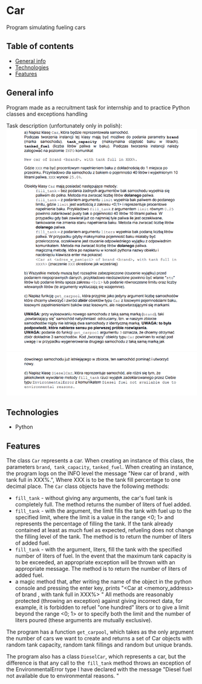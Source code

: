 # Car
Program simulating fueling cars

## Table of contents
* [General info](#general-info)
* [Technologies](#technologies)
* [Features](#features)

## General info
Program made as a recruitment task for internship and to practice Python classes and exceptions handling

Task description (unfortunately only in polish):
![Task description1](./img/task1.png)
![Task description2](./img/task2.png)

## Technologies
* Python

## Features
The class `Car` represents a car. When creating an instance of this class, the parameters `brand`,` tank_capacity`,
`tanked_fuel`. When creating an instance, the program logs on the INFO level the message "New car of brand <brand>, with tank full in XXX%.",
Where XXX is to be the tank fill percentage to one decimal place.
The `Car` class objects have the following methods:
- `fill_tank` - without giving any arguments, the car's fuel tank is completely full. The method returns the number of liters of fuel added.
- `fill_tank` - with the argument, the limit fills the tank with fuel up to the specified limit, where the limit is a value in the range <0; 1> and represents the percentage of filling the tank. If the tank already contained at least as much fuel as expected, refueling does not change the filling level of the tank. The method is to return the number of liters of added fuel.
- `fill_tank` - with the argument, liters, fill the tank with the specified number of liters of fuel. In the event that the maximum tank capacity is to be exceeded, an appropriate exception will be thrown with an appropriate message. The method is to return the number of liters of added fuel.
- a magic method that, after writing the name of the object in the python console and pressing the enter key, prints "<Car at <memory_address> of brand <brand>, with tank full in
XXX%> "
All methods are reasonably protected (throwing an exception) against giving incorrect data, for example, it is forbidden to refuel "one hundred" liters or to give a limit beyond the range <0; 1> or to specify both the limit and the number of
liters poured (these arguments are mutually exclusive).

The program has a function `get_carpool`, which takes as the only argument the number of cars we want to create and returns a set of Car objects with random tank capacity, random tank fillings and random but unique brands.

The program also has a class `DieselCar`, which represents a car, but the difference is that any call to the` fill_tank` method throws an exception of the EnvironmentalError type I have declared with the message "Diesel fuel not available due to
environmental reasons. "
